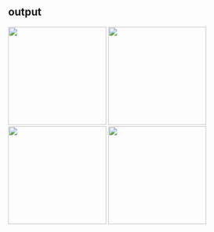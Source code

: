 ## output

<img src = "https://github.com/user-attachments/assets/b5b13528-9cea-4848-a3dd-bcd7666b0693" width = "200">
<img src = "https://github.com/user-attachments/assets/f0d7084f-b496-4a28-a10a-6805052200fa" width = "200">
<img src = "https://github.com/user-attachments/assets/7d357fb5-4ed9-47e2-8bb8-e59446cfbbcd" width = "200">
<img src = "https://github.com/user-attachments/assets/144b390e-9880-4862-b5fa-1d49403b196d" width = "200">

